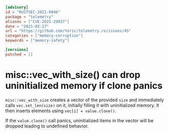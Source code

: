 ```toml
[advisory]
id = "RUSTSEC-2021-0046"
package = "telemetry"
aliases = ["CVE-2021-29937"]
date = "2021-02-17"
url = "https://github.com/Yoric/telemetry.rs/issues/45"
categories = ["memory-corruption"]
keywords = ["memory-safety"]

[versions]
patched = []
```

# misc::vec_with_size() can drop uninitialized memory if clone panics

`misc::vec_with_size` creates a vector of the provided `size` and immediately
calls `vec.set_len(size)` on it, initially filling it with uninitialized memory.
It then inserts elements using `vec[i] = value.clone()`.

If the `value.clone()` call panics, uninitialized items in the vector will be
dropped leading to undefined behavior.
